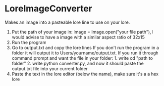 # LoreImageConverter
Makes an image into a pasteable lore line to use on your lore.

1. Put the path of your image in: image = Image.open("your file path"), I would advise to have a image with a similar aspect ratio of 32x15
2. Run the program
3. Go to output.txt and copy the lore lines
    If you don't run the program in a folder it will output it to Users/yourname/output.txt.
    If you run it through command prompt and want the file in your folder:
        1. write cd "path to folder"
        2. write python converter.py, and now it should paste the output.txt file into your current folder
4. Paste the text in the lore editor (below the name), make sure it's a a hex lore
